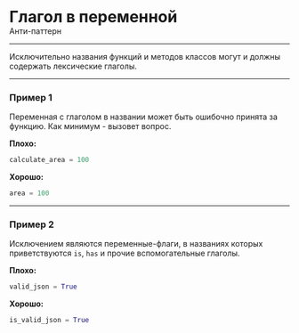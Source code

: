 
<div class="sticky-header">
  <div>
    <h1 style="margin: 0;">Глагол в переменной</h1>
    <p style="margin: 0;">Анти-паттерн</p>
  </div>
</div>

***

Исключительно названия функций и методов классов могут и должны содержать лексические глаголы.

***

### Пример 1

Переменная с глаголом в названии может быть ошибочно принята за функцию. Как минимум - вызовет вопрос.

**Плохо:**
```python
calculate_area = 100
```
**Хорошо:**
```python
area = 100
```
***

### Пример 2

Исключением являются переменные-флаги, в названиях которых приветствуются `is`, `has` и прочие вспомогательные глаголы.

**Плохо:**
```python
valid_json = True
```
**Хорошо:**
```python
is_valid_json = True
```

